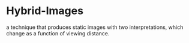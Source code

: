 # Hybrid-Images
a technique that produces static images with two interpretations, which change as a function of viewing distance. 
